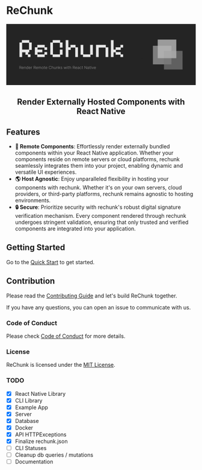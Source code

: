 # ReChunk

<picture>
  <img alt="ReChunk Banner" src="./.github/assets/hero.png">
</picture>

<h2 align="center">Render Externally Hosted Components with React Native</h2>

## Features

- **🚀 Remote Components**: Effortlessly render externally bundled components within your React Native application. Whether your components reside on remote servers or cloud platforms, rechunk seamlessly integrates them into your project, enabling dynamic and versatile UI experiences.
- **🌎 Host Agnostic**: Enjoy unparalleled flexibility in hosting your components with rechunk. Whether it's on your own servers, cloud providers, or third-party platforms, rechunk remains agnostic to hosting environments.
- **🔒 Secure**: Prioritize security with rechunk's robust digital signature verification mechanism. Every component rendered through rechunk undergoes stringent validation, ensuring that only trusted and verified components are integrated into your application.

## Getting Started

Go to the [Quick Start](https://crherman7.github.io/rechunk/) to get started.

## Contribution

Please read the [Contributing Guide](./CONTRIBUTING.md) and let's build ReChunk together.

If you have any questions, you can open an issue to communicate with us.

### Code of Conduct

Please check [Code of Conduct](./CODE_OF_CONDUCT.md) for more details.

### License

ReChunk is licensed under the [MIT License](./LICENSE.md).

### TODO

- [x] React Native Library
- [x] CLI Library
- [x] Example App
- [x] Server
- [x] Database
- [x] Docker
- [x] API HTTPExceptions
- [x] Finalize rechunk.json
- [ ] CLI Statuses
- [ ] Cleanup db queries / mutations
- [ ] Documentation
